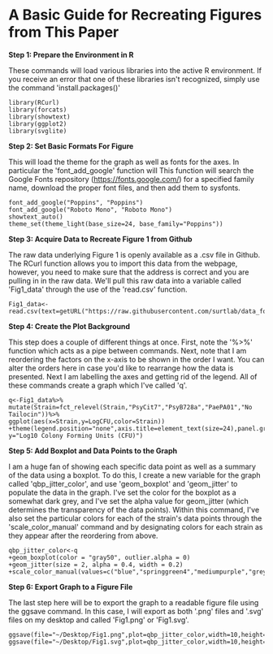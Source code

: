 # A Basic Guide for Recreating Figures from This Paper

**Step 1: Prepare the Environment in R**

These commands will load various libraries into the active R environment. If you receive an error that one of these libraries isn't recognized, simply use the command 'install.packages()'

```
library(RCurl)
library(forcats)
library(showtext)
library(ggplot2)
library(svglite)
```

**Step 2: Set Basic Formats For Figure**

This will load the theme for the graph as well as fonts for the axes. In particular the 'font_add_google' function will This function will search the Google Fonts repository (https://fonts.google.com/) for a specified family name, download the proper font files, and then add them to sysfonts.

```
font_add_google("Poppins", "Poppins")
font_add_google("Roboto Mono", "Roboto Mono")
showtext_auto()
theme_set(theme_light(base_size=24, base_family="Poppins"))
```

**Step 3: Acquire Data to Recreate Figure 1 from Github**

The raw data underlying Figure 1 is openly available as a .csv file in Github. The RCurl function allows you to import this data from the webpage, however, you need to make sure that the address is correct and you are pulling in in the raw data.
We'll pull this raw data into a variable called 'Fig1_data' through the use of the 'read.csv' function.

```
Fig1_data<-read.csv(text=getURL("https://raw.githubusercontent.com/surtlab/data_for_figures/master/Cit7_final.csv"))
```

**Step 4: Create the Plot Background**

This step does a couple of different things at once. First, note the '%>%' function which acts as a pipe between commands. Next, note that I am reordering the factors on the x-axis to be shown in the order I want. You can alter the orders here in case you'd like to rearrange how the data is presented. Next I am labelling the axes and getting rid of the legend. All of these commands create a graph which I've called 'q'.

```
q<-Fig1_data%>%
mutate(Strain=fct_relevel(Strain,"PsyCit7","PsyB728a","PaePA01","No Tailocin"))%>%
ggplot(aes(x=Strain,y=LogCFU,color=Strain))
+theme(legend.position="none",axis.title=element_text(size=24),panel.grid=element_blank())+labs(x="Strain", y="Log10 Colony Forming Units (CFU)")
```

**Step 5: Add Boxplot and Data Points to the Graph**

I am a huge fan of showing each specific data point as well as a summary of the data using a boxplot. To do this, I create a new variable for the graph called 'qbp_jitter_color', and use 'geom_boxplot' and 'geom_jitter' to populate the data in the graph. I've set the color for the boxplot as a somewhat dark grey, and I've set the alpha value for geom_jitter (which determines the transparency of the data points). Within this command, I've also set the particular colors for each of the strain's data points through the 'scale_color_manual' command and by designating colors for each strain as they appear after the reordering from above.

```
qbp_jitter_color<-q
+geom_boxplot(color = "gray50", outlier.alpha = 0)
+geom_jitter(size = 2, alpha = 0.4, width = 0.2)
+scale_color_manual(values=c("blue","springgreen4","mediumpurple","grey38"))
```

**Step 6: Export Graph to a Figure File**

The last step here will be to export the graph to a readable figure file using the ggsave command. In this case, I will export as both '.png' files and '.svg' files on my desktop and called 'Fig1.png' or 'Fig1.svg'.

```
ggsave(file="~/Desktop/Fig1.png",plot=qbp_jitter_color,width=10,height=8)
ggsave(file="~/Desktop/Fig1.svg",plot=qbp_jitter_color,width=10,height=8)
```


